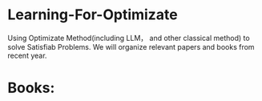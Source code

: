 # Learning-For-Optimizate
Using Optimizate Method(including LLM， and other classical method) to solve Satisfiab Problems.
We will organize relevant papers and books from recent year.

# Books:
